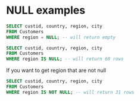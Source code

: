 # NULL examples

```sql
SELECT custid, country, region, city
FROM Customers
WHERE region = NULL; -- will return empty
```

```sql
SELECT custid, country, region, city
FROM Customers
WHERE region IS NULL; -- will return 60 rows
```

If you want to get region that are not null

```sql
SELECT custid, country, region, city
FROM Customers
WHERE region IS NOT NULL; -- will return 31 rows
```
